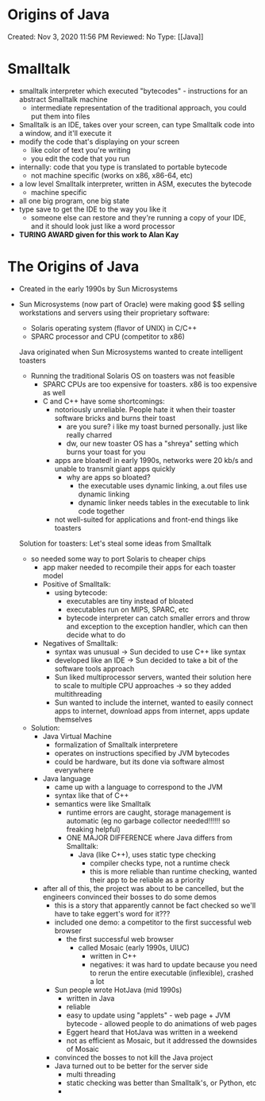 # Origins of Java

Created: Nov 3, 2020 11:56 PM
Reviewed: No
Type: [[Java]]

# Smalltalk

- smalltalk interpreter which executed "bytecodes" - instructions for an abstract Smalltalk machine
    - intermediate representation of the traditional approach, you could put them into files
- Smalltalk is an IDE, takes over your screen, can type Smalltalk code into a window, and it'll execute it
- modify the code that's displaying on your screen
    - like color of text you're writing
    - you edit the code that you run
- internally: code that you type is translated to portable bytecode
    - not machine specific (works on x86, x86-64, etc)
- a low level Smalltalk interpreter, written in ASM, executes the bytecode
    - machine specific
- all one big program, one big state
- type save to get the IDE to the way you like it
    - someone else can restore and they're running a copy of your IDE, and it should look just like a word processor
- **TURING AWARD given for this work to Alan Kay**

# The Origins of Java

- Created in the early 1990s by Sun Microsystems
- Sun Microsystems (now part of Oracle) were making good $$ selling workstations and servers using their proprietary software:
    - Solaris operating system (flavor of UNIX) in C/C++
    - SPARC processor and CPU (competitor to x86)

    Java originated when Sun Microsystems wanted to create intelligent toasters

    - Running the traditional Solaris OS on toasters was not feasible
        - SPARC CPUs are too expensive for toasters. x86 is too expensive as well
        - C and C++ have some shortcomings:
            - notoriously unreliable. People hate it when their toaster software bricks and burns their toast
                - are you sure? i like my toast burned personally. just like really charred
                - dw, our new toaster OS has a "shreya" setting which burns your toast for you
            - apps are bloated! in early 1990s, networks were 20 kb/s and unable to transmit giant apps quickly
                - why are apps so bloated?
                    - the executable uses dynamic linking, a.out files use dynamic linking
                    - dynamic linker needs tables in the executable to link code together
            - not well-suited for applications and front-end things like toasters

    Solution for toasters: Let's steal some ideas from Smalltalk

    - so needed some way to port Solaris to cheaper chips
        - app maker needed to recompile their apps for each toaster model
        - Positive of Smalltalk:
            - using bytecode:
                - executables are tiny instead of bloated
                - executables run on MIPS, SPARC, etc
                - bytecode interpreter can catch smaller errors and throw and exception to the exception handler, which can then decide what to do
        - Negatives of Smalltalk:
            - syntax was unusual → Sun decided to use C++ like syntax
            - developed like an IDE → Sun decided to take a bit of the software tools approach
            - Sun liked multiprocessor servers, wanted their solution here to scale to multiple CPU approaches → so they added multithreading
            - Sun wanted to include the internet, wanted to easily connect apps to internet, download apps from internet, apps update themselves
    - Solution:
        - Java Virtual Machine
            - formalization of Smalltalk interpretere
            - operates on instructions specified by JVM bytecodes
            - could be hardware, but its done via software almost everywhere
        - Java language
            - came up with a language to correspond to the JVM
            - syntax like that of C++
            - semantics were like Smalltalk
                - runtime errors are caught, storage management is automatic (eg no garbage collector needed!!!!!! so freaking helpful)
                - ONE MAJOR DIFFERENCE where Java differs from Smalltalk:
                    - Java (like C++), uses static type checking
                        - compiler checks type, not a runtime check
                        - this is more reliable than runtime checking, wanted their app to be reliable as a priority
        - after all of this, the project was about to be cancelled, but the engineers convinced their bosses to do some demos
            - this is a story that apparently cannot be fact checked so we'll have to take eggert's word for it???
            - included one demo: a competitor to the first successful web browser
                - the first successful web browser
                    - called Mosaic (early 1990s, UIUC)
                        - written in C++
                        - negatives: it was hard to update because you need to rerun the entire executable (inflexible), crashed a lot
            - Sun people wrote HotJava (mid 1990s)
                - written in Java
                - reliable
                - easy to update using "applets" - web page + JVM bytecode - allowed people to do animations of web pages
                - Eggert heard that HotJava was written in a weekend
                - not as efficient as Mosaic, but it addressed the downsides of Mosaic
            - convinced the bosses to not kill the Java project
            - Java turned out to be better for the server side
                - multi threading
                - static checking was better than Smalltalk's, or Python, etc
                -